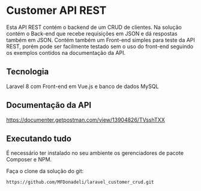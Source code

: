 # Customer API REST

Esta API REST contém o backend de um CRUD de clientes. Na solução contém o Back-end que recebe requisições em JSON e dá respostas também em JSON. Contém também um Front-end simples para teste da API REST, porém pode ser facilmente testado sem o uso do front-end seguindo os exemplos contidos na documentação da API.

## Tecnologia 

Laravel 8 com Front-end em Vue.js e banco de dados MySQL

## Documentação da API

https://documenter.getpostman.com/view/13904826/TVsshTXX


## Executando tudo

É necessário ter instalado no seu ambiente os gerenciadores de pacote Composer e NPM.

Faça o clone da solução do git: 

```
https://github.com/MFDonadeli/laravel_customer_crud.git
```

